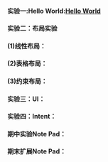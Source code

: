 #### 实验一:Hello World:[Hello World](https://github.com/rusb1994/Android/tree/master/Helloworld)



#### 实验二：布局实验

#### (1)线性布局：[](https://github.com/rusb1994/Android/tree/master/linear_layout)

#### (2)表格布局：[](https://github.com/rusb1994/Android/tree/master/table_layout)

#### (3)约束布局：[](https://github.com/rusb1994/Android/tree/master/constraint_layout)

#### 实验三：UI：

[UI]: https://github.com/rusb1994/Android/tree/master/UI



#### 实验四：Intent：[](https://github.com/rusb1994/Android/tree/master/Intent)



#### 期中实验Note Pad：[](https://github.com/rusb1994/Android/tree/master/MyNotePad)



#### 期末扩展Note Pad：[](https://github.com/rusb1994/Android/tree/master/%E7%AC%94%E8%AE%B0%E6%8E%92%E5%BA%8F-116072017001%E4%BD%95%E4%BF%8A%E6%9D%B0)

